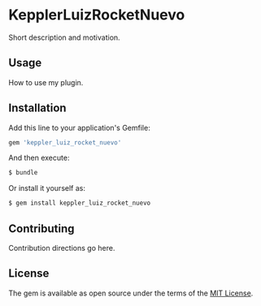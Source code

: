 # KepplerLuizRocketNuevo
Short description and motivation.

## Usage
How to use my plugin.

## Installation
Add this line to your application's Gemfile:

```ruby
gem 'keppler_luiz_rocket_nuevo'
```

And then execute:
```bash
$ bundle
```

Or install it yourself as:
```bash
$ gem install keppler_luiz_rocket_nuevo
```

## Contributing
Contribution directions go here.

## License
The gem is available as open source under the terms of the [MIT License](https://opensource.org/licenses/MIT).
